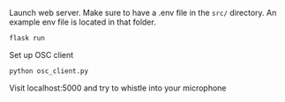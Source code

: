 Launch web server. Make sure to have a .env file in the `src/` directory. An example env file is located in that folder.

```bash
flask run
```

Set up OSC client
```bash
python osc_client.py
```

Visit localhost:5000 and try to whistle into your microphone

